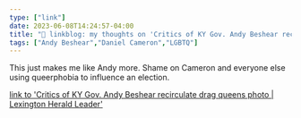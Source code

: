 ```yaml
---
type: ["link"]
date: 2023-06-08T14:24:57-04:00
title: "🔗 linkblog: my thoughts on 'Critics of KY Gov. Andy Beshear recirculate drag queens photo | Lexington Herald Leader'"
tags: ["Andy Beshear","Daniel Cameron","LGBTQ"]
---
```

This just makes me like Andy more. Shame on Cameron and everyone else using queerphobia to influence an election.  
 

[link to 'Critics of KY Gov. Andy Beshear recirculate drag queens photo | Lexington Herald Leader'](https://www.kentucky.com/news/politics-government/article276197581.html)
